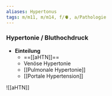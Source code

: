 ```yaml
---
aliases: Hypertonus
tags: m/m11, m/m14, f/🫀, a/Pathologie
---
```

### Hypertonie / Bluthochdruck
- **Einteilung**
	- ==[[aHTN]]==
	- Venöse Hypertonie
	- [[Pulmonale Hypertonie]]
	- [[Portale Hypertension]]

![[aHTN]]